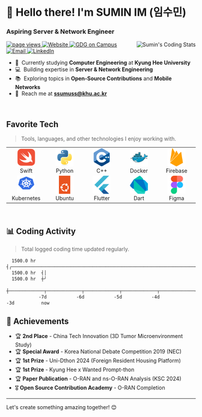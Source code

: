 <h1 align="left" id="sumin-title">👋 Hello there! I'm SUMIN IM (임수민)</h1>
<h3 align="left">Aspiring Server & Network Engineer</h3>
<p align="left">

  <!-- GitHub Stats -->
  <a href="#sumin-title">
    <img src="https://github-readme-stats.vercel.app/api/top-langs/?username=ssum21&layout=compact" alt="Sumin's Coding Stats" align="right"  />
  </a>


<p align="left">
  <!-- Page Views -->
  <a href="https://github.com/ssum21">
    <img src="https://komarev.com/ghpvc/?username=ssum21" alt="page views" />
  </a>

  <!-- Personal Website -->
  <a href="https://ssumit.com">
    <img alt="Website" src="https://img.shields.io/website?url=https%3A%2F%2Fssumit.com">
  </a>

  <!-- GDG on Campus -->
  <a href="#">
    <img alt="GDG on Campus" src="https://img.shields.io/badge/GDG-On%20Campus-yellow?style=flat&logo=google&logoColor=white" />
  </a>

  <!-- Email -->
  <a href="mailto:ssumuss@khu.ac.kr">
    <img alt="Email" src="https://img.shields.io/badge/Email-ssumuss@khu.ac.kr-orange" />
  </a>

  <!-- LinkedIn -->
  <a href="https://linkedin.com/in/ssum21">
    <img alt="LinkedIn" src="https://img.shields.io/badge/LinkedIn-Sumin%20IM-red" />
  </a>


</p>

</p>


- 🌟 &nbsp;Currently studying **Computer Engineering** at **Kyung Hee University**
- 💻 &nbsp;Building expertise in **Server & Network Engineering**
- 📚 &nbsp;Exploring topics in **Open-Source Contributions** and **Mobile Networks**
- 📝 &nbsp;Reach me at **ssumuss@khu.ac.kr**

<br>

<h2 align="left" id="sumin-tech">Favorite Tech</h2>

> Tools, languages, and other technologies I enjoy working with.

<table>
  <tr>
    <td align="center" width="96">
      <a href="#sumin-tech">
        <img src="https://raw.githubusercontent.com/devicons/devicon/master/icons/swift/swift-original.svg" width="48" height="48" alt="Swift" />
      </a>
      <br>Swift
    </td>
    <td align="center" width="96">
      <a href="#sumin-tech">
        <img src="https://raw.githubusercontent.com/devicons/devicon/master/icons/python/python-original.svg" width="48" height="48" alt="Python" />
      </a>
      <br>Python
    </td>
    <td align="center" width="96">
      <a href="#sumin-tech">
        <img src="https://raw.githubusercontent.com/devicons/devicon/master/icons/cplusplus/cplusplus-original.svg" width="48" height="48" alt="C++" />
      </a>
      <br>C++
    </td>
    <td align="center" width="96">
      <a href="#sumin-tech">
        <img src="https://raw.githubusercontent.com/devicons/devicon/master/icons/docker/docker-original.svg" width="48" height="48" alt="Docker" />
      </a>
      <br>Docker
    </td>
    <td align="center" width="96">
      <a href="#sumin-tech">
        <img src="https://raw.githubusercontent.com/devicons/devicon/master/icons/firebase/firebase-plain.svg" width="48" height="48" alt="Firebase" />
      </a>
      <br>Firebase
    </td>
  </tr>
  <tr>
    <td align="center" width="96">
      <a href="#sumin-tech">
        <img src="https://raw.githubusercontent.com/cncf/artwork/master/projects/kubernetes/icon/color/kubernetes-icon-color.svg" width="48" height="48" alt="Kubernetes" />
      </a>
      <br>Kubernetes
    </td>
    <td align="center" width="96">
      <a href="#sumin-tech">
        <img src="https://raw.githubusercontent.com/devicons/devicon/master/icons/ubuntu/ubuntu-plain.svg" width="48" height="48" alt="Ubuntu" />
      </a>
      <br>Ubuntu
    </td>
    <td align="center" width="96">
      <a href="#sumin-tech">
        <img src="https://raw.githubusercontent.com/devicons/devicon/master/icons/flutter/flutter-original.svg" width="48" height="48" alt="Flutter" />
      </a>
      <br>Flutter
    </td>
    <td align="center" width="96">
      <a href="#sumin-tech">
        <img src="https://raw.githubusercontent.com/devicons/devicon/master/icons/dart/dart-original.svg" width="48" height="48" alt="Dart" />
      </a>
      <br>Dart
    </td>
    <td align="center" width="96">
      <a href="#sumin-tech">
        <img src="https://raw.githubusercontent.com/devicons/devicon/master/icons/figma/figma-original.svg" width="48" height="48" alt="Figma" />
      </a>
      <br>Figma
    </td>
  </tr>
</table>

<br>

<h2 align="left">📊 Coding Activity</h2>

> Total logged coding time updated regularly.

<!-- prettier-ignore-start -->
<!-- START_SECTION:ascii_graph -->

```
  1500.0 hr  ┤╭────────────────────────────────────────────────────────────────────────── 
  1500.0 hr  ┤│                                                                                      
  1500.0 hr  ┼╯                                                                                      
             ┼─────────────┬─────────────┬─────────────┬─────────────┬─────────────┤ 
            -7d           -6d           -5d           -4d           -3d          now
```

<!-- END_SECTION:ascii_graph -->
<!-- prettier-ignore-end -->

<h2 align="left">🌟 Achievements</h2>

- 🏆 **2nd Place** - China Tech Innovation (3D Tumor Microenvironment Study)
- 🏆 **Special Award** - Korea National Debate Competition 2019 (NEC)
- 🏆 **1st Prize** - Uni-Dthon 2024 (Foreign Resident Housing Platform)
- 🏆 **1st Prize** - Kyung Hee x Wanted Prompt-thon
- 🏆 **Paper Publication** - O-RAN and ns-O-RAN Analysis (KSC 2024)
- 🎖 **Open Source Contribution Academy** - O-RAN Completion

---

Let's create something amazing together! 😊
